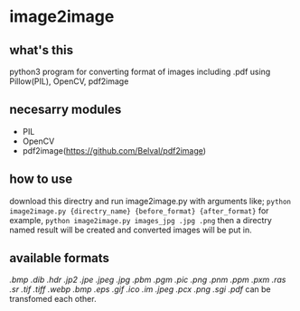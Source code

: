 # image2image
## what's this
python3 program for converting format of images including .pdf using Pillow(PIL), OpenCV, pdf2image

## necesarry modules
- PIL
- OpenCV
- pdf2image(https://github.com/Belval/pdf2image)

## how to use
download this directry and run image2image.py with arguments like;
`python image2image.py {directry_name} {before_format} {after_format}`
for example, `python image2image.py images_jpg .jpg .png`
then a directry named result will be created and converted images will be put in.

## available formats
*.bmp .dib .hdr .jp2 .jpe .jpeg .jpg .pbm .pgm .pic .png .pnm .ppm .pxm .ras .sr .tif .tiff .webp .bmp .eps .gif .ico .im .jpeg .pcx .png .sgi .pdf*
can be transfomed each other.
